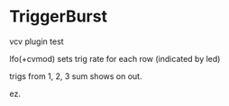 # TriggerBurst
vcv plugin test

lfo(+cvmod) sets trig rate for each row (indicated by led)

trigs from 1, 2, 3 sum shows on out.

ez.
